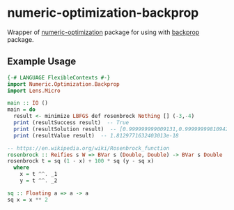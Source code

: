 # numeric-optimization-backprop

Wrapper of [numeric-optimization](https://hackage.haskell.org/package/numeric-optimization) package for using with [backprop](https://hackage.haskell.org/package/backprop) package.

## Example Usage

```haskell
{-# LANGUAGE FlexibleContexts #-}
import Numeric.Optimization.Backprop
import Lens.Micro

main :: IO ()
main = do
  result <- minimize LBFGS def rosenbrock Nothing [] (-3,-4)
  print (resultSuccess result)  -- True
  print (resultSolution result)  -- [0.999999999009131,0.9999999981094296]
  print (resultValue result)  -- 1.8129771632403013e-18

-- https://en.wikipedia.org/wiki/Rosenbrock_function
rosenbrock :: Reifies s W => BVar s (Double, Double) -> BVar s Double
rosenbrock t = sq (1 - x) + 100 * sq (y - sq x)
  where
    x = t ^^. _1
    y = t ^^. _2

sq :: Floating a => a -> a
sq x = x ** 2
```
